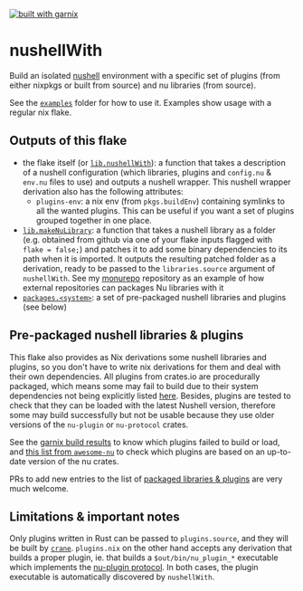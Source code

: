 [![built with garnix](https://img.shields.io/endpoint.svg?url=https%3A%2F%2Fgarnix.io%2Fapi%2Fbadges%2FYPares%2FnushellWith%3Fbranch%3Dmaster)](https://garnix.io/repo/YPares/nushellWith)

# nushellWith

Build an isolated [nushell](https://www.nushell.sh/) environment with a
specific set of plugins (from either nixpkgs or built from source) and nu
libraries (from source).

See the [`examples`](./examples) folder for how to use it. Examples show
usage with a regular nix flake.

## Outputs of this flake

- the flake itself (or [`lib.nushellWith`](./nix-src/nushell-with.nix)): a function
  that takes a description of a nushell configuration (which libraries, plugins and
  `config.nu` & `env.nu` files to use) and outputs a nushell wrapper. This nushell
  wrapper derivation also has the following attributes:
  - `plugins-env`: a nix env (from `pkgs.buildEnv`) containing symlinks to all
      the wanted plugins. This can be useful if you want a set of plugins grouped
      together in one place.
- [`lib.makeNuLibrary`](./nix-src/lib.nix): a function that takes a nushell library as a
  folder (e.g. obtained from github via one of your flake inputs flagged with
  `flake = false;`) and patches it to add some binary dependencies to its path
  when it is imported. It outputs the resulting patched folder as a derivation,
  ready to be passed to the `libraries.source` argument of `nushellWith`.
  See my [monurepo](https://github.com/ypares/monurepo) repository as an example of how
  external repositories can packages Nu libraries with it
- [`packages.<system>`](./nix-src/nu-libs-and-plugins.nix): a set of pre-packaged
  nushell libraries and plugins (see below)

## Pre-packaged nushell libraries & plugins

This flake also provides as Nix derivations some nushell libraries and
plugins, so you don't have to write nix derivations for them and deal with
their own dependencies. All plugins from crates.io are procedurally packaged,
which means some may fail to build due to their system dependencies not
being explicitly listed [here](./nix-src/plugin-sysdeps.nix).  Besides,
plugins are tested to check that they can be loaded with the latest Nushell
version, therefore some may build successfully but not be usable because
they use older versions of the `nu-plugin` or `nu-protocol` crates.

See the [garnix build results](https://garnix.io/repo/YPares/nushellWith)
to know which plugins failed to build or load, and [this list from
`awesome-nu`](https://github.com/nushell/awesome-nu/blob/main/plugin_details.md)
to check which plugins are based on an up-to-date version of the nu crates.

PRs to add new entries to the list of [packaged libraries &
plugins](./nix-src/nu-libs-and-plugins.nix) are very much welcome.

## Limitations & important notes

Only plugins written in Rust can be passed to `plugins.source`, and they will
be built by [`crane`](https://github.com/ipetkov/crane). `plugins.nix` on the
other hand accepts any derivation that builds a proper plugin, ie. that builds
a `$out/bin/nu_plugin_*` executable which implements the [nu-plugin
protocol](https://www.nushell.sh/contributor-book/plugins.html). In both
cases, the plugin executable is automatically discovered by `nushellWith`.
